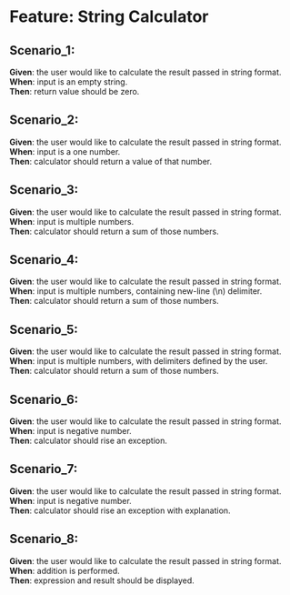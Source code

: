 # Feature: String Calculator


## Scenario_1:

**Given**: the user would like to calculate the result passed in string format. <br>
**When**: input is an empty string. <br>
**Then**: return value should be zero. <br>

## Scenario_2:
**Given**: the user would like to calculate the result passed in string format. <br>
**When**: input is a one number. <br>
**Then**: calculator should return a value of that number. <br>

## Scenario_3:
**Given**: the user would like to calculate the result passed in string format. <br>
**When**: input is multiple numbers. <br>
**Then**: calculator should return a sum of those numbers. <br>

## Scenario_4:
**Given**: the user would like to calculate the result passed in string format. <br>
**When**: input is multiple numbers, containing new-line (\n) delimiter. <br>
**Then**: calculator should return a sum of those numbers. <br>

## Scenario_5:
**Given**: the user would like to calculate the result passed in string format. <br>
**When**: input is multiple numbers, with delimiters defined by the user. <br>
**Then**: calculator should return a sum of those numbers. <br>

## Scenario_6:
**Given**: the user would like to calculate the result passed in string format. <br>
**When**: input is negative number. <br>
**Then**: calculator should rise an exception. <br>

## Scenario_7:
**Given**: the user would like to calculate the result passed in string format. <br>
**When**: input is negative number. <br>
**Then**: calculator should rise an exception with explanation. <br>

## Scenario_8:
**Given**: the user would like to calculate the result passed in string format. <br>
**When**: addition is performed. <br>
**Then**: expression and result should be displayed. <br>